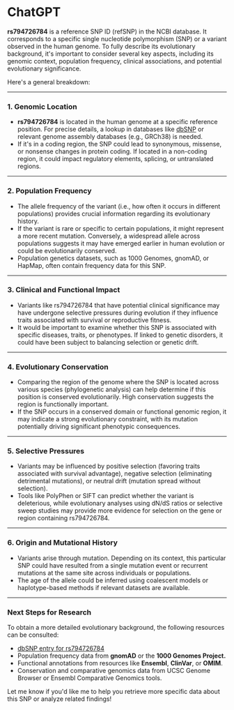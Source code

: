 # ChatGPT

**rs794726784** is a reference SNP ID (refSNP) in the NCBI database. It corresponds to a specific single nucleotide polymorphism (SNP) or a variant observed in the human genome. To fully describe its evolutionary background, it's important to consider several key aspects, including its genomic context, population frequency, clinical associations, and potential evolutionary significance.

Here's a general breakdown:

---

### 1. **Genomic Location**
   - **rs794726784** is located in the human genome at a specific reference position. For precise details, a lookup in databases like [dbSNP](https://www.ncbi.nlm.nih.gov/snp/rs794726784) or relevant genome assembly databases (e.g., GRCh38) is needed.
   - If it's in a coding region, the SNP could lead to synonymous, missense, or nonsense changes in protein coding. If located in a non-coding region, it could impact regulatory elements, splicing, or untranslated regions.

---

### 2. **Population Frequency**
   - The allele frequency of the variant (i.e., how often it occurs in different populations) provides crucial information regarding its evolutionary history.
   - If the variant is rare or specific to certain populations, it might represent a more recent mutation. Conversely, a widespread allele across populations suggests it may have emerged earlier in human evolution or could be evolutionarily conserved.
   - Population genetics datasets, such as 1000 Genomes, gnomAD, or HapMap, often contain frequency data for this SNP.

---

### 3. **Clinical and Functional Impact**
   - Variants like rs794726784 that have potential clinical significance may have undergone selective pressures during evolution if they influence traits associated with survival or reproductive fitness.
   - It would be important to examine whether this SNP is associated with specific diseases, traits, or phenotypes. If linked to genetic disorders, it could have been subject to balancing selection or genetic drift.

---

### 4. **Evolutionary Conservation**
   - Comparing the region of the genome where the SNP is located across various species (phylogenetic analysis) can help determine if this position is conserved evolutionarily. High conservation suggests the region is functionally important.
   - If the SNP occurs in a conserved domain or functional genomic region, it may indicate a strong evolutionary constraint, with its mutation potentially driving significant phenotypic consequences.

---

### 5. **Selective Pressures**
   - Variants may be influenced by positive selection (favoring traits associated with survival advantage), negative selection (eliminating detrimental mutations), or neutral drift (mutation spread without selection).
   - Tools like PolyPhen or SIFT can predict whether the variant is deleterious, while evolutionary analyses using dN/dS ratios or selective sweep studies may provide more evidence for selection on the gene or region containing rs794726784.

---

### 6. **Origin and Mutational History**
   - Variants arise through mutation. Depending on its context, this particular SNP could have resulted from a single mutation event or recurrent mutations at the same site across individuals or populations.
   - The age of the allele could be inferred using coalescent models or haplotype-based methods if relevant datasets are available.

---

### Next Steps for Research
   To obtain a more detailed evolutionary background, the following resources can be consulted:
   - [dbSNP entry for rs794726784](https://www.ncbi.nlm.nih.gov/snp/rs794726784)
   - Population frequency data from **gnomAD** or the **1000 Genomes Project.**
   - Functional annotations from resources like **Ensembl**, **ClinVar**, or **OMIM**.
   - Conservation and comparative genomics data from UCSC Genome Browser or Ensembl Comparative Genomics tools.

Let me know if you'd like me to help you retrieve more specific data about this SNP or analyze related findings!